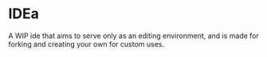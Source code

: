 # IDEa

A WIP ide that aims to serve only as an editing environment, and is made for forking and creating your own for custom uses.
